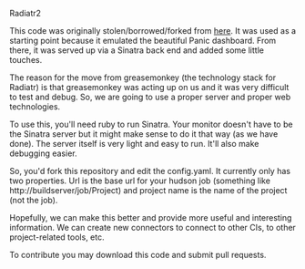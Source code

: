 Radiatr2

This code was originally stolen/borrowed/forked from
[here](https://github.com/ajb/statuspanic). It was used as a starting
point because it emulated the beautiful Panic dashboard. From there, it
was served up via a Sinatra back end and added some little touches.

The reason for the move from greasemonkey (the technology stack for
Radiatr) is that greasemonkey was acting up on us and it was very
difficult to test and debug. So, we are going to use a proper server and
proper web technologies.

To use this, you'll need ruby to run Sinatra. Your monitor doesn't have
to be the Sinatra server but it might make sense to do it that way (as
we have done). The server itself is very light and easy to run. It'll
also make debugging easier.

So, you'd fork this repository and edit the config.yaml. It currently
only has two properties. Url is the base url for your hudson job
(something like http://buildserver/job/Project) and project name is the
name of the project (not the job).

Hopefully, we can make this better and provide more useful and
interesting information. We can create new connectors to connect to
other CIs, to other project-related tools, etc.

To contribute you may download this code and submit pull requests. 
